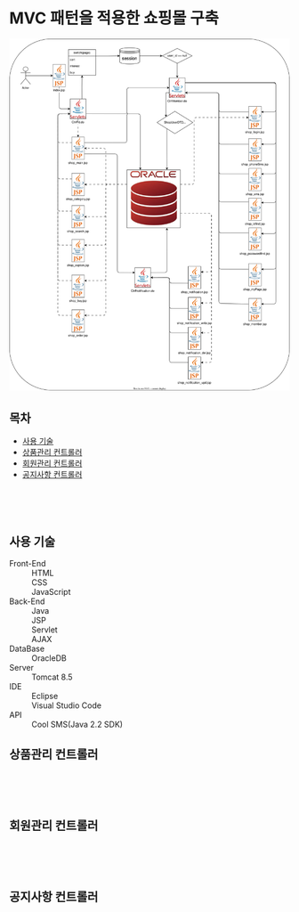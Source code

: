 <h1>MVC 패턴을 적용한 쇼핑몰 구축</h1>
<img src = "https://github.com/gus0719/MVCPatternShop/blob/main/flowchart_project_mvc.svg">
<h2>목차</h2>
<ul>
  <li><a href="#skill">사용 기술</a></li>
  <li><a href="#product">상품관리 컨트롤러</a></li>
  <li><a href="#member">회원관리 컨트롤러</a></li>
  <li><a href="#notification">공지사항 컨트롤러</a></li>
</ul><br><br><br>

<h2 id="skill">사용 기술</h2>
<dl>
  <dt>Front-End</dt>
  <dd>HTML</dd>
  <dd>CSS</dd>
  <dd>JavaScript</dd>
    
  <dt>Back-End</dt>
  <dd>Java</dd>
  <dd>JSP</dd>
  <dd>Servlet</dd>
  <dd>AJAX</dd>
  
  <dt>DataBase</dt>
  <dd>OracleDB</dd>
  
  <dt>Server</dt>
  <dd>Tomcat 8.5</dd>
  
  <dt>IDE</dt>
  <dd>Eclipse</dd>
  <dd>Visual Studio Code</dd>

  <dt>API</dt>
  <dd>Cool SMS(Java 2.2 SDK)</dd>
</dl>



<div id="product">
  <h2>상품관리 컨트롤러</h2>
</div><br><br><br>
<div id="member">
  <h2>회원관리 컨트롤러</h2>
</div><br><br><br>
<div id="notification">
  <h2>공지사항 컨트롤러</h2>
</div>
